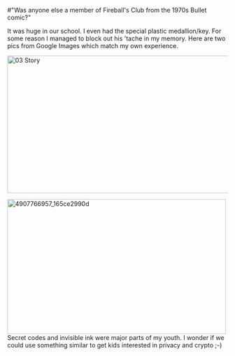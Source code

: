 #"Was anyone else a member of Fireball's Club from the 1970s Bullet comic?"

It was huge in our school. I even had the special plastic medallion/key. For some reason I managed to block out his 'tache in my memory. Here are two pics from Google Images which match my own experience.

<a href="http://conoroneill.net/wp-content/uploads/2014/02/03-Story.jpg"><img class="aligncenter size-large wp-image-1266" alt="03 Story" src="http://conoroneill.net/wp-content/uploads/2014/02/03-Story-1024x553.jpg" width="584" height="315" /></a>

<a href="http://conoroneill.net/wp-content/uploads/2014/02/4907766957_165ce2990d.jpg"><img class="aligncenter size-full wp-image-1267" alt="4907766957_165ce2990d" src="http://conoroneill.net/wp-content/uploads/2014/02/4907766957_165ce2990d.jpg" width="500" height="309" /></a>Secret codes and invisible ink were major parts of my youth. I wonder if we could use something similar to get kids interested in privacy and crypto ;-)

&nbsp;

&nbsp;
